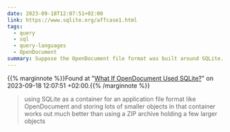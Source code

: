 ```yaml
---
date: 2023-09-18T12:07:51+02:00
link: https://www.sqlite.org/affcase1.html
tags:
  - query
  - sql
  - query-languages
  - OpenDocument
summary: Suppose the OpenDocument file format was built around SQLite.
---
```

{{% marginnote %}}Found at "[What If OpenDocument Used SQLite?](https://web.archive.org/web/20230918120751/https://www.sqlite.org/affcase1.html)" on 2023-09-18 12:07:51 +02:00.{{% /marginnote %}}

> using SQLite as a container for an application file format like OpenDocument and storing lots of smaller objects in that container works out much better than using a ZIP archive holding a few larger objects
